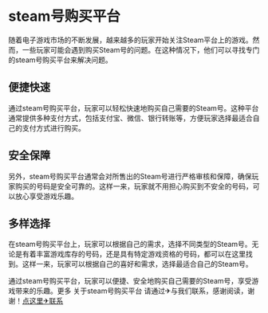 # steam号购买平台

随着电子游戏市场的不断发展，越来越多的玩家开始关注Steam平台上的游戏。然而，一些玩家可能会遇到购买Steam号的问题。在这种情况下，他们可以寻找专门的steam号购买平台来解决问题。

## 便捷快速

通过steam号购买平台，玩家可以轻松快速地购买自己需要的Steam号。这种平台通常提供多种支付方式，包括支付宝、微信、银行转账等，方便玩家选择最适合自己的支付方式进行购买。

## 安全保障

另外，steam号购买平台通常会对所售出的Steam号进行严格审核和保障，确保玩家购买的号码是安全可靠的。这样一来，玩家就不用担心购买到不安全的号码，可以放心享受游戏乐趣。

## 多样选择

在steam号购买平台上，玩家可以根据自己的需求，选择不同类型的Steam号。无论是有着丰富游戏库存的号码，还是具有特定游戏资格的号码，都可以在这里找到。这样一来，玩家可以根据自己的喜好和需求，选择最适合自己的Steam号。

通过steam号购买平台，玩家可以便捷、安全地购买自己需要的Steam号，享受游戏带来的乐趣。更多 关于steam号购买平台 请通过✈与我们联系，感谢阅读，谢谢！[点这里✈联系](https://gg.k02.cc)